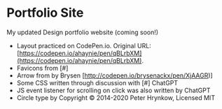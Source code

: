 # Portfolio Site

My updated Design portfolio website (coming soon!)

- Layout practiced on CodePen.io. Original URL: [https://codepen.io/ahaynie/pen/qBLrbXM](https://codepen.io/ahaynie/pen/qBLrbXM).
- Favicons from [#]
- Arrow from by Brysen [http://codepen.io/brysenackx/pen/XjAAGR)]
- Some CSS written through discussion with [#] ChatGPT
- JS event listener for scrolling on click was also written by ChatGPT
- Circle type by Copyright © 2014-2020 Peter Hrynkow, Licensed MIT
